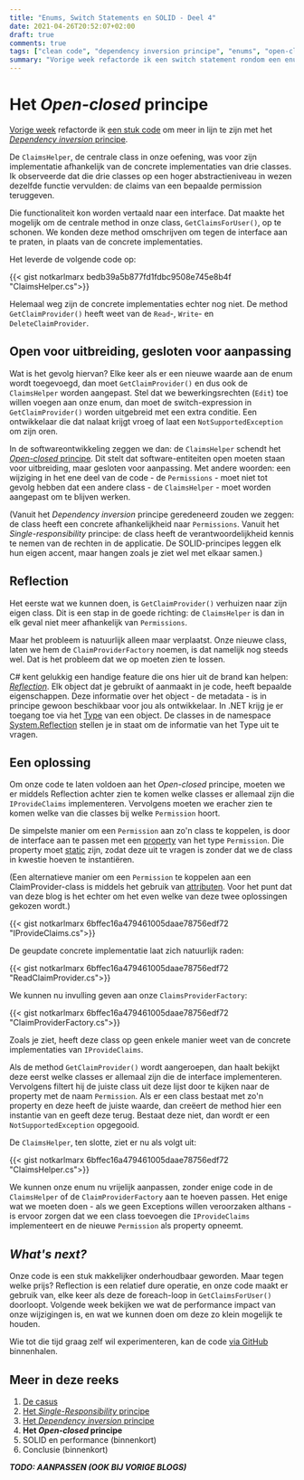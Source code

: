 ```yaml
---
title: "Enums, Switch Statements en SOLID - Deel 4"
date: 2021-04-26T20:52:07+02:00
draft: true
comments: true
tags: ["clean code", "dependency inversion principe", "enums", "open-closed principe", "refactoren", "reflection", "single-responsibility principe", "SOLID", "switch statements"]
summary: "Vorige week refactorde ik een switch statement rondom een enum aan de hand van het *Dependency inversion* principe. Deze week zetten we onze refactorslag voort aan de hand van het de O in SOLID: het *Open-closed* principe. Zo voorkomen we dat we onze code hoeven te herschrijven, elke keer als we onze enum aanpassen."
---
```


# Het *Open-closed* principe


[Vorige week](/blog/21-05-14-enums-switch-statements-en-solid-3) refactorde ik [een stuk code](https://github.com/notkarlmarx/RefactorExercises/blob/master/RefactorExercises/EnumSwitch/Refactored/V01/ClaimsHelper.cs) om meer in lijn te zijn met het [*Dependency inversion* principe](https://en.wikipedia.org/wiki/Dependency_inversion_principle). 


De `ClaimsHelper`, de centrale class in onze oefening, was voor zijn implementatie afhankelijk van de concrete implementaties van drie classes. Ik observeerde dat die drie classes op een hoger abstractieniveau in wezen dezelfde functie vervulden: de claims van een bepaalde permission teruggeven. 


Die functionaliteit kon worden vertaald naar een interface. Dat maakte het mogelijk om de centrale method in onze class, `GetClaimsForUser()`, op te schonen. We konden deze method omschrijven om tegen de interface aan te praten, in plaats van de concrete implementaties. 


Het leverde de volgende code op:


{{< gist notkarlmarx bedb39a5b877fd1fdbc9508e745e8b4f "ClaimsHelper.cs">}}


Helemaal weg zijn de concrete implementaties echter nog niet. De method `GetClaimProvider()` heeft weet van de `Read`-, `Write`- en `DeleteClaimProvider`. 


## Open voor uitbreiding, gesloten voor aanpassing


Wat is het gevolg hiervan? Elke keer als er een nieuwe waarde aan de enum wordt toegevoegd, dan moet `GetClaimProvider()` en dus ook de `ClaimsHelper` worden aangepast. Stel dat we bewerkingsrechten (`Edit`) toe willen voegen aan onze enum, dan moet de switch-expression in `GetClaimProvider()` worden uitgebreid met een extra conditie. Een ontwikkelaar die dat nalaat krijgt vroeg of laat een `NotSupportedException` om zijn oren.


In de softwareontwikkeling zeggen we dan: de `ClaimsHelper` schendt het [*Open-closed* principe](https://en.wikipedia.org/wiki/Open%E2%80%93closed_principle). Dit stelt dat software-entiteiten open moeten staan voor uitbreiding, maar gesloten voor aanpassing. Met andere woorden: een wijziging in het ene deel van de code - de `Permissions` - moet niet tot gevolg hebben dat een andere class - de `ClaimsHelper` - moet worden aangepast om te blijven werken.


(Vanuit het *Dependency inversion* principe geredeneerd zouden we zeggen: de class heeft een concrete afhankelijkheid naar `Permissions`. Vanuit het *Single-responsibility* principe: de class heeft de verantwoordelijkheid kennis te nemen van de rechten in de applicatie. De SOLID-principes leggen elk hun eigen accent, maar hangen zoals je ziet wel met elkaar samen.)


## Reflection


Het eerste wat we kunnen doen, is `GetClaimProvider()` verhuizen naar zijn eigen class. Dit is een stap in de goede richting: de `ClaimsHelper` is dan in elk geval niet meer afhankelijk van `Permissions`. 


Maar het probleem is natuurlijk alleen maar verplaatst. Onze nieuwe class, laten we hem de `ClaimProviderFactory` noemen, is dat namelijk nog steeds wel. Dat is het probleem dat we op moeten zien te lossen.


C# kent gelukkig een handige feature die ons hier uit de brand kan helpen: [*Reflection*](https://docs.microsoft.com/en-us/dotnet/csharp/programming-guide/concepts/reflection). Elk object dat je gebruikt of aanmaakt in je code, heeft bepaalde eigenschappen. Deze informatie over het object - de metadata - is in principe gewoon beschikbaar voor jou als ontwikkelaar. In .NET krijg je er toegang toe via het [Type](https://docs.microsoft.com/en-us/dotnet/api/system.type?view=net-5.0) van een object. De classes in de namespace [System.Reflection](https://docs.microsoft.com/en-us/dotnet/api/system.reflection?view=net-5.0) stellen je in staat om de informatie van het Type uit te vragen.


## Een oplossing


Om onze code te laten voldoen aan het *Open-closed* principe, moeten we er middels Reflection achter zien te komen welke classes er allemaal zijn die `IProvideClaims` implementeren. Vervolgens moeten we eracher zien te komen welke van die classes bij welke `Permission` hoort.


De simpelste manier om een `Permission` aan zo'n class te koppelen, is door de interface aan te passen met een [property](https://docs.microsoft.com/en-us/dotnet/csharp/programming-guide/classes-and-structs/properties) van het type `Permission`. Die property moet [static](https://docs.microsoft.com/en-us/dotnet/csharp/language-reference/keywords/static) zijn, zodat deze uit te vragen is zonder dat we de class in kwestie hoeven te instantiëren.


(Een alternatieve manier om een `Permission` te koppelen aan een ClaimProvider-class is middels het gebruik van [attributen](https://docs.microsoft.com/en-us/dotnet/csharp/programming-guide/concepts/attributes/). Voor het punt dat van deze blog is het echter om het even welke van deze twee oplossingen gekozen wordt.)


{{< gist notkarlmarx 6bffec16a479461005daae78756edf72 "IProvideClaims.cs">}}


De geupdate concrete implementatie laat zich natuurlijk raden:


{{< gist notkarlmarx 6bffec16a479461005daae78756edf72 "ReadClaimProvider.cs">}}


We kunnen nu invulling geven aan onze `ClaimsProviderFactory`:


{{< gist notkarlmarx 6bffec16a479461005daae78756edf72 "ClaimProviderFactory.cs">}}


Zoals je ziet, heeft deze class op geen enkele manier weet van de concrete implementaties van `IProvideClaims`. 


Als de method `GetClaimProvider()` wordt aangeroepen, dan haalt bekijkt deze eerst welke classes er allemaal zijn die de interface implementeren. Vervolgens filtert hij de juiste class uit deze lijst door te kijken naar de property met de naam `Permission`. Als er een class bestaat met zo'n property en deze heeft de juiste waarde, dan creëert de method hier een instantie van en geeft deze terug. Bestaat deze niet, dan wordt er een `NotSupportedException` opgegooid.


De `ClaimsHelper`, ten slotte, ziet er nu als volgt uit:


{{< gist notkarlmarx 6bffec16a479461005daae78756edf72 "ClaimsHelper.cs">}}


We kunnen onze enum nu vrijelijk aanpassen, zonder enige code in de `ClaimsHelper` of de `ClaimProviderFactory` aan te hoeven passen. Het enige wat we moeten doen - als we geen Exceptions willen veroorzaken althans - is ervoor zorgen dat we een class toevoegen die `IProvideClaims` implementeert en de nieuwe `Permission` als property opneemt. 


## *What's next?*


Onze code is een stuk makkelijker onderhoudbaar geworden. Maar tegen welke prijs? Reflection is een relatief dure operatie, en onze code maakt er gebruik van, elke keer als deze de foreach-loop in `GetClaimsForUser()` doorloopt. Volgende week bekijken we wat de performance impact van onze wijzigingen is, en wat we kunnen doen om deze zo klein mogelijk te houden.


Wie tot die tijd graag zelf wil experimenteren, kan de code [via GitHub](https://github.com/notkarlmarx/RefactorExercises/tree/master/RefactorExercises/EnumSwitch/Refactored/V03) binnenhalen.


## Meer in deze reeks

1. [De casus](/blog/21-04-30-enums-switch-statements-en-solid-1)
2. [Het *Single-Responsibility* principe](/blog/21-05-07-enums-switch-statements-en-solid-2)
3. [Het *Dependency inversion* principe](/blog/21-05-14-enums-switch-statements-en-solid-3)
4. **Het *Open-closed* principe**
5. SOLID en performance (binnenkort)
6. Conclusie (binnenkort)

***TODO: AANPASSEN (OOK BIJ VORIGE BLOGS)***
